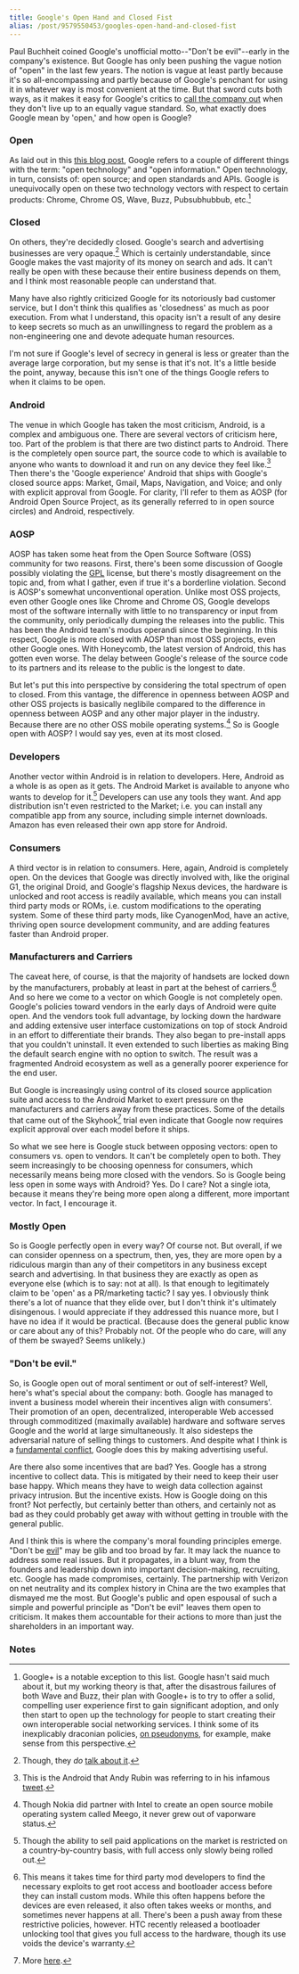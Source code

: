 ```yaml
---
title: Google's Open Hand and Closed Fist
alias: /post/9579550453/googles-open-hand-and-closed-fist
---
```


Paul Buchheit coined Google's unofficial motto--"Don't be evil"--early
in the company's existence. But Google has only been pushing the vague
notion of "open" in the last few years. The notion is vague at least
partly because it's so all-encompassing and partly because of Google's
penchant for using it in whatever way is most convenient at the time.
But that sword cuts both ways, as it makes it easy for Google's critics
to [call the company out](http://techcrunch.com/2011/03/26/open/) when
they don't live up to an equally vague standard. So, what exactly does
Google mean by 'open,' and how open is Google?

### Open

As laid out in this [this blog
post](http://googleblog.blogspot.com/2009/12/meaning-of-open.html),
Google refers to a couple of different things with the term: "open
technology" and "open information." Open technology, in turn, consists
of: open source; and open standards and APIs. Google is unequivocally
open on these two technology vectors with respect to certain products:
Chrome, Chrome OS, Wave, Buzz, Pubsubhubbub, etc.[^1]

### Closed

On others, they're decidedly closed. Google's search and advertising
businesses are very opaque.[^2] Which is certainly
understandable, since Google makes the vast majority of its money on
search and ads. It can't really be open with these because their entire
business depends on them, and I think most reasonable people can
understand that.

Many have also rightly criticized Google for its notoriously bad
customer service, but I don't think this qualifies as 'closedness' as
much as poor execution. From what I understand, this opacity isn't a
result of any desire to keep secrets so much as an unwillingness to
regard the problem as a non-engineering one and devote adequate human
resources.

I'm not sure if Google's level of secrecy in general is less or greater
than the average large corporation, but my sense is that it's not. It's
a little beside the point, anyway, because this isn't one of the things
Google refers to when it claims to be open.

### Android

The venue in which Google has taken the most criticism, Android, is a
complex and ambiguous one. There are several vectors of criticism here,
too. Part of the problem is that there are two distinct parts to
Android. There is the completely open source part, the source code to
which is available to anyone who wants to download it and run on any
device they feel like.[^3] Then there's the 'Google experience'
Android that ships with Google's closed source apps: Market, Gmail,
Maps, Navigation, and Voice; and only with explicit approval from
Google. For clarity, I'll refer to them as AOSP (for Android Open Source
Project, as its generally referred to in open source circles) and
Android, respectively.

### AOSP

AOSP has taken some heat from the Open Source Software (OSS) community
for two reasons. First, there's been some discussion of Google possibly
violating the [GPL](http://www.gnu.org/copyleft/gpl.html) license, but
there's mostly disagreement on the topic and, from what I gather, even
if true it's a borderline violation. Second is AOSP's somewhat
unconventional operation. Unlike most OSS projects, even other Google
ones like Chrome and Chrome OS, Google develops most of the software
internally with little to no transparency or input from the community,
only periodically dumping the releases into the public. This has been
the Android team's modus operandi since the beginning. In this respect,
Google is more closed with AOSP than most OSS projects, even other
Google ones. With Honeycomb, the latest version of Android, this has
gotten even worse. The delay between Google's release of the source code
to its partners and its release to the public is the longest to date.

But let's put this into perspective by considering the total spectrum of
open to closed. From this vantage, the difference in openness between
AOSP and other OSS projects is basically neglibile compared to the
difference in openness between AOSP and any other major player in the
industry. Because there are no other OSS mobile operating
systems.[^4] So is Google open with AOSP? I would say yes, even
at its most closed.

### Developers

Another vector within Android is in relation to developers. Here,
Android as a whole is as open as it gets. The Android Market is
available to anyone who wants to develop for it.[^5] Developers
can use any tools they want. And app distribution isn't even restricted
to the Market; i.e. you can install any compatible app from any source,
including simple internet downloads. Amazon has even released their own
app store for Android.

### Consumers

A third vector is in relation to consumers. Here, again, Android is
completely open. On the devices that Google was directly involved with,
like the original G1, the original Droid, and Google's flagship Nexus
devices, the hardware is unlocked and root access is readily available,
which means you can install third party mods or ROMs, i.e. custom
modifications to the operating system. Some of these third party mods,
like CyanogenMod, have an active, thriving open source development
community, and are adding features faster than Android proper.

### Manufacturers and Carriers

The caveat here, of course, is that the majority of handsets are locked
down by the manufacturers, probably at least in part at the behest of
carriers.[^6] And so here we come to a vector on which Google is
not completely open. Google's policies toward vendors in the early days
of Android were quite open. And the vendors took full advantage, by
locking down the hardware and adding extensive user interface
customizations on top of stock Android in an effort to differentiate
their brands. They also began to pre-install apps that you couldn't
uninstall. It even extended to such liberties as making Bing the default
search engine with no option to switch. The result was a fragmented
Android ecosystem as well as a generally poorer experience for the end
user.

But Google is increasingly using control of its closed source
application suite and access to the Android Market to exert pressure on
the manufacturers and carriers away from these practices. Some of the
details that came out of the Skyhook[^7] trial even indicate that
Google now requires explicit approval over each model before it ships.

So what we see here is Google stuck between opposing vectors: open to
consumers vs. open to vendors. It can't be completely open to both. They
seem increasingly to be choosing openness for consumers, which
necessarily means being more closed with the vendors. So is Google being
less open in some ways with Android? Yes. Do I care? Not a single iota,
because it means they're being more open along a different, more
important vector. In fact, I encourage it.

### Mostly Open

So is Google perfectly open in every way? Of course not. But overall, if
we can consider openness on a spectrum, then, yes, they are more open by
a ridiculous margin than any of their competitors in any business except
search and advertising. In that business they are exactly as open as
everyone else (which is to say: not at all). Is that enough to
legitimately claim to be 'open' as a PR/marketing tactic? I say yes. I
obviously think there's a lot of nuance that they elide over, but I
don't think it's ultimately disingenous. I would appreciate if they
addressed this nuance more, but I have no idea if it would be practical.
(Because does the general public know or care about any of this?
Probably not. Of the people who do care, will any of them be swayed?
Seems unlikely.)

### "Don't be evil."

So, is Google open out of moral sentiment or out of self-interest? Well,
here's what's special about the company: both. Google has managed to
invent a business model wherein their incentives align with consumers'.
Their promotion of an open, decentralized, interoperable Web accessed
through commoditized (maximally available) hardware and software serves
Google and the world at large simultaneously. It also sidesteps the
adversarial nature of selling things to customers. And despite what I
think is a [fundamental
conflict](http://blog.byjoemoon.com/post/7590977101/googles-existential-crisis),
Google does this by making advertising useful.

Are there also some incentives that are bad? Yes. Google has a strong
incentive to collect data. This is mitigated by their need to keep their
user base happy. Which means they have to weigh data collection against
privacy intrusion. But the incentive exists. How is Google doing on this
front? Not perfectly, but certainly better than others, and certainly
not as bad as they could probably get away with without getting in
trouble with the general public.

And I think this is where the company's moral founding principles
emerge. "Don't be [evil](http://www.aaronsw.com/weblog/googevil)" may be
glib and too broad by far. It may lack the nuance to address some real
issues. But it propagates, in a blunt way, from the founders and
leadership down into important decision-making, recruiting, etc. Google
has made compromises, certainly. The partnership with Verizon on net
neutrality and its complex history in China are the two examples that
dismayed me the most. But Google's public and open espousal of such a
simple and powerful principle as "Don't be evil" leaves them open to
criticism. It makes them accountable for their actions to more than just
the shareholders in an important way.

### Notes

[^1]: Google+ is a notable exception to this list. Google hasn't said much
    about it, but my working theory is that, after the disastrous
    failures of both Wave and Buzz, their plan with Google+ is to try to
    offer a solid, compelling user experience first to gain significant
    adoption, and only then start to open up the technology for people
    to start creating their own interoperable social networking
    services. I think some of its inexplicably draconian policies, [on
    pseudonyms](http://epeus.blogspot.com/2011/08/google-plus-must-stop-this-identity.html),
    for example, make sense from this perspective.
    

[^2]: Though, they *do* [talk about
    it](http://insidesearch.blogspot.com/2011/08/another-look-under-hood-of-search.html).
    

[^3]: This is the Android that Andy Rubin was referring to in his infamous
    [tweet](http://twitter.com/#!/Arubin/status/27808662429).
    

[^4]: Though Nokia did partner with Intel to create an open source mobile
    operating system called Meego, it never grew out of vaporware
    status. 

[^5]: Though the ability to sell paid applications on the market is
    restricted on a country-by-country basis, with full access only
    slowly being rolled out. 

[^6]: This means it takes time for third party mod developers to find the
    necessary exploits to get root access and bootloader access before
    they can install custom mods. While this often happens before the
    devices are even released, it also often takes weeks or months, and
    sometimes never happens at all. There's been a push away from these
    restrictive policies, however. HTC recently released a bootloader
    unlocking tool that gives you full access to the hardware, though
    its use voids the device's warranty.
    

[^7]: More [here](http://www.socialaw.com/slip.htm?cid=20416&sid=121).
